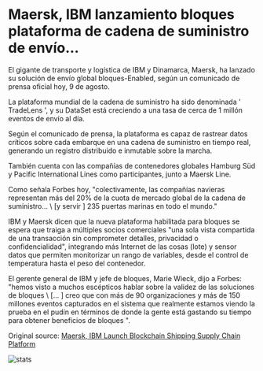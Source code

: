 # Maersk, IBM lanzamiento bloques plataforma de cadena de suministro de envío...

El gigante de transporte y logística de IBM y Dinamarca, Maersk, ha lanzado su solución de envío global bloques-Enabled, según un comunicado de prensa oficial hoy, 9 de agosto.

La plataforma mundial de la cadena de suministro ha sido denominada ' TradeLens ', y su DataSet está creciendo a una tasa de cerca de 1 millón eventos de envío al día.

Según el comunicado de prensa, la plataforma es capaz de rastrear datos críticos sobre cada embarque en una cadena de suministro en tiempo real, generando un registro distribuido e inmutable sobre la marcha.

También cuenta con las compañías de contenedores globales Hamburg Süd y Pacific International Lines como participantes, junto a Maersk Line.

Como señala Forbes hoy, "colectivamente, las compañías navieras representan más del 20% de la cuota de mercado global de la cadena de suministro... \ [y servir \] 235 puertas marinas en todo el mundo."

IBM y Maersk dicen que la nueva plataforma habilitada para bloques se espera que traiga a múltiples socios comerciales "una sola vista compartida de una transacción sin comprometer detalles, privacidad o confidencialidad", integrando más Internet de las cosas (lote) y sensor datos que permiten monitorizar un rango de variables, desde el control de temperatura hasta el peso del contenedor.

El gerente general de IBM y jefe de bloques, Marie Wieck, dijo a Forbes: "hemos visto a muchos escépticos hablar sobre la validez de las soluciones de bloques \ [... \] creo que con más de 90 organizaciones y más de 150 millones eventos capturados en el sistema que realmente estamos viendo la prueba en el pudín en términos de donde la gente está gastando su tiempo para obtener beneficios de bloques ".

Original source: [Maersk, IBM Launch Blockchain Shipping Supply Chain Platform](https://cointelegraph.com/news/maersk-ibm-launch-blockchain-shipping-supply-chain-platform)

![stats](https://c.statcounter.com/11760860/0/a89fa40b/1/ "stats")